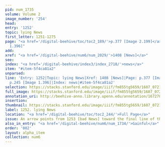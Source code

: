 ```yaml
---
pid: num_1735
volume: Volume 2
image_number: '254'
head:
entry: '1252'
topic: lying News
first_letter: 1251-1275
page: "<a href='/digital-beehive/toc/toc2_189/'>p.377 [Image 2.199]</a>|p.245 [Image
  1.396]"
add:
xref: "<a href='/digital-beehive/num6/num_2029/'>1408 [News]</a>"
see:
index: "<a href='/digital-beehive/index3/index_2718/'>news</a>"
item: "#item-5f4ca81a2"
unparsed:
line: 'Entry: 1252|Topic: lying News|Xref: 1408 [News]|Page: p.377 [Image 2.199]|Page:
  p.245 [Image 1.396]|Index: news|#item-5f4ca81a2'
selection: https://stacks.stanford.edu/image/iiif/fm855tg5659/1607_0721/825,1494,2921,650/full/0/default.jpg
full_image: https://stacks.stanford.edu/image/iiif/fm855tg5659/1607_0721/full/full/0/default.jpg
annotation_uri: http://beehive-anno.library.upenn.edu/annotation/1672785823632
insertion:
thumbnail: https://stacks.stanford.edu/image/iiif/fm855tg5659/1607_0721/825,1494,600,180/250,/0/default.jpg
label: 1252. lying News
location: "<a href='/digital-beehive/toc/toc2_244/'>Full Page</a>"
issue: An arrow points from 1253 [bad News] toward the final line of this entry.
also_in_entry: "<a href='/digital-beehive/num6/num_1734/'>Gainful</a>"
order: '002'
layout: alpha_item
collection: num6
---
```

